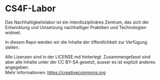 # CS4F-Labor

Das Nachhaltigkeitslabor ist ein interdisziplinäres Zentrum, das sich der Entwicklung und Umsetzung
nachhaltiger Praktiken und Technologien widmet.    

In diesem Repo werden wir die Inhalte der öffentlichkeit zur Verfügung stellen. 

Alle Lizenzen sind in der LICENSE.md hinterlegt. Zusammengefasst sind aber alle Inhalte unter der CC BY-SA gesetzt, ausser es ist explizit anderes angegeben.      
Mehr Informationen: https://creativecommons.org      
